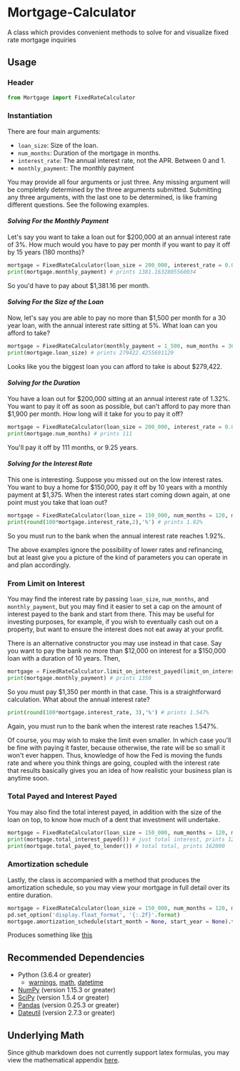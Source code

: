 # Mortgage-Calculator
A class which provides convenient methods to solve for and visualize fixed rate mortgage inquiries

## Usage
### Header
``` python
from Mortgage import FixedRateCalculator
```

### Instantiation
There are four main arguments: 
- ``loan_size``: Size of the loan.
- ``num_months``: Duration of the mortgage in months.
- ``interest_rate``: The annual interest rate, not the APR. Between 0 and 1.
- ``monthly_payment``: The monthly payment


You may provide all four arguments or just three. Any missing argument will be completely determined by the three arguments submitted. Submitting any three arguments, with the last one to be determined, is like framing different questions. See the following examples.

#### *Solving For the Monthly Payment*
Let's say you want to take a loan out for $200,000 at an annual interest rate of 3%. How much would you have to pay per month if you want to pay it off by 15 years (180 months)?
```python
mortgage = FixedRateCalculator(loan_size = 200_000, interest_rate = 0.03, num_months = 180)
print(mortgage.monthly_payment) # prints 1381.1632805560034
```
So you'd have to pay about $1,381.16 per month.

#### *Solving For the Size of the Loan*
Now, let's say you are able to pay no more than $1,500 per month for a 30 year loan, with the annual interest rate sitting at 5%. What loan can you afford to take?
```python
mortgage = FixedRateCalculator(monthly_payment = 1_500, num_months = 360, interest_rate = 0.05)
print(mortgage.loan_size) # prints 279422.4255691129
```
Looks like you the biggest loan you can afford to take is about $279,422. 

#### *Solving for the Duration*
You have a loan out for $200,000 sitting at an annual interest rate of 1.32%. You want to pay it off as soon as possible, but can't afford to pay more than $1,900 per month. How long will it take for you to pay it off?
```python
mortgage = FixedRateCalculator(loan_size = 200_000, interest_rate = 0.0132, monthly_payment = 1_900)
print(mortgage.num_months) # prints 111
```
You'll pay it off by 111 months, or 9.25 years. 

#### *Solving for the Interest Rate*
This one is interesting. Suppose you missed out on the low interest rates. You want to buy a home for $150,000, pay it off by 10 years with a monthly payment at $1,375. When the interest rates start coming down again, at one point must you take that loan out?
```python
mortgage = FixedRateCalculator(loan_size = 150_000, num_months = 120, monthly_payment = 1_375)
print(round(100*mortgage.interest_rate,2),'%') # prints 1.92%
```
So you must run to the bank when the annual interest rate reaches 1.92%. 

The above examples ignore the possibility of lower rates and refinancing, but at least give you a picture of the kind of parameters you can operate in and plan accordingly.

### From Limit on Interest
You may find the interest rate by passing ``loan_size``, ``num_months``, and ``monthly_payment``, but you may find it easier to set a cap on the amount of interest payed to the bank and start from there. This may be useful for investing purposes, for example, if you wish to eventually cash out on a property, but want to ensure the interest does not eat away at your profit.

There is an alternative constructor you may use instead in that case. Say you want to pay the bank no more than $12,000 on interest for a $150,000 loan with a duration of 10 years. Then, 
```python
mortgage = FixedRateCalculator.limit_on_interest_payed(limit_on_interest = 12_000, loan_size = 150_000, num_months = 120, verbose = False)
print(mortgage.monthly_payment) # prints 1350
```
So you must pay $1,350 per month in that case. This is a straightforward calculation. What about the annual interest rate?
```python
print(round(100*mortgage.interest_rate, 3),'%') # prints 1.547%
```
Again, you must run to the bank when the interest rate reaches 1.547%. 

Of course, you may wish to make the limit even smaller. In which case you'll be fine with paying it faster, because otherwise, the rate will be so small it won't ever happen. Thus, knowledge of how the Fed is moving the funds rate and where you think things are going, coupled with the interest rate that results basically gives you an idea of how realistic your business plan is anytime soon. 

### Total Payed and Interest Payed
You may also find the total interest payed, in addition with the size of the loan on top, to know how much of a dent that investment will undertake.
```python
mortgage = FixedRateCalculator(loan_size = 150_000, num_months = 120, monthly_payment = 1350)
print(mortgage.total_interest_payed()) # just total interest, prints 12000
print(mortgage.total_payed_to_lender()) # total total, prints 162000
```

### Amortization schedule
Lastly, the class is accompanied with a method that produces the amortization schedule, so you may view your mortgage in full detail over its entire duration.
```python
mortgage = FixedRateCalculator(loan_size = 150_000, num_months = 120, monthly_payment = 1350)
pd.set_option('display.float_format', '{:.2f}'.format)
mortgage.amortization_schedule(start_month = None, start_year = None).to_html(buf = r"YOURPATH/YOURFILE.html")
```
Produces something like [this](http://htmlpreview.github.io/?https://github.com/MatthewK100000/Mortgage-Calculator/blob/main/Images/amortization%20schedule.html)

## Recommended Dependencies
- Python (3.6.4 or greater)
  - [warnings](https://docs.python.org/3.6/library/warnings.html), [math](https://docs.python.org/3.6/library/math.html), [datetime](https://docs.python.org/3.6/library/datetime.html?highlight=datetime#module-datetime)
- [NumPy](https://numpy.org/) (version 1.15.3 or greater)
- [SciPy](https://scipy.org/) (version 1.5.4 or greater)
- [Pandas](https://pandas.pydata.org/) (version 0.25.3 or greater)
- [Dateutil](https://dateutil.readthedocs.io/en/stable/) (version 2.7.3 or greater)

## Underlying Math
Since github markdown does not currently support latex formulas, you may view the mathematical appendix [here](https://github.com/MatthewK100000/Mortgage-Calculator/blob/main/Math/mathematical%20background%20v1.0.pdf).
